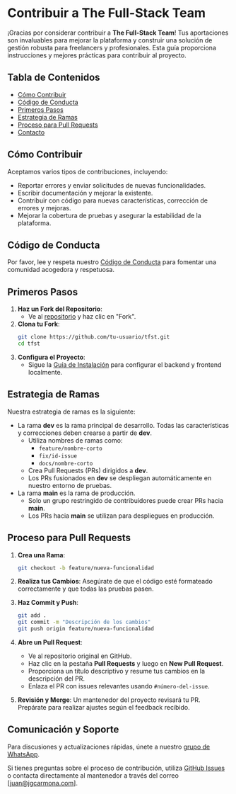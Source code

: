 
# Contribuir a The Full-Stack Team

¡Gracias por considerar contribuir a **The Full-Stack Team**! Tus aportaciones son invaluables para mejorar la plataforma y construir una solución de gestión robusta para freelancers y profesionales. Esta guía proporciona instrucciones y mejores prácticas para contribuir al proyecto.

## Tabla de Contenidos

- [Cómo Contribuir](#cómo-contribuir)
- [Código de Conducta](#código-de-conducta)
- [Primeros Pasos](#primeros-pasos)
- [Estrategia de Ramas](#estrategia-de-ramas)
- [Proceso para Pull Requests](#proceso-para-pull-requests)
- [Contacto](#contacto)

## Cómo Contribuir

Aceptamos varios tipos de contribuciones, incluyendo:
- Reportar errores y enviar solicitudes de nuevas funcionalidades.
- Escribir documentación y mejorar la existente.
- Contribuir con código para nuevas características, corrección de errores y mejoras.
- Mejorar la cobertura de pruebas y asegurar la estabilidad de la plataforma.

## Código de Conducta

Por favor, lee y respeta nuestro [Código de Conducta](CODE_OF_CONDUCT-es.md) para fomentar una comunidad acogedora y respetuosa.

## Primeros Pasos

1. **Haz un Fork del Repositorio**: 
   - Ve al [repositorio](https://github.com/JGCarmona-Consulting/tfst) y haz clic en "Fork".
2. **Clona tu Fork**:
   ```bash
   git clone https://github.com/tu-usuario/tfst.git
   cd tfst
   ```
3. **Configura el Proyecto**:
   - Sigue la [Guía de Instalación](README-es.md#instalación) para configurar el backend y frontend localmente.

## Estrategia de Ramas

Nuestra estrategia de ramas es la siguiente:

- La rama **dev** es la rama principal de desarrollo. Todas las características y correcciones deben crearse a partir de **dev**.
  - Utiliza nombres de ramas como:
    - `feature/nombre-corto`
    - `fix/id-issue`
    - `docs/nombre-corto`
  - Crea Pull Requests (PRs) dirigidos a **dev**.
  - Los PRs fusionados en **dev** se despliegan automáticamente en nuestro entorno de pruebas.
- La rama **main** es la rama de producción.
  - Solo un grupo restringido de contribuidores puede crear PRs hacia **main**.
  - Los PRs hacia **main** se utilizan para despliegues en producción.

## Proceso para Pull Requests

1. **Crea una Rama**: 
   ```bash
   git checkout -b feature/nueva-funcionalidad
   ```
2. **Realiza tus Cambios**: Asegúrate de que el código esté formateado correctamente y que todas las pruebas pasen.
3. **Haz Commit y Push**:
   ```bash
   git add .
   git commit -m "Descripción de los cambios"
   git push origin feature/nueva-funcionalidad
   ```
4. **Abre un Pull Request**:
   - Ve al repositorio original en GitHub.
   - Haz clic en la pestaña **Pull Requests** y luego en **New Pull Request**.
   - Proporciona un título descriptivo y resume tus cambios en la descripción del PR.
   - Enlaza el PR con issues relevantes usando `#número-del-issue`.

5. **Revisión y Merge**: Un mantenedor del proyecto revisará tu PR. Prepárate para realizar ajustes según el feedback recibido.

## Comunicación y Soporte

Para discusiones y actualizaciones rápidas, únete a nuestro [grupo de WhatsApp](https://chat.whatsapp.com/Jnoi9xHbMQ09fJNpxJA0LJ).

Si tienes preguntas sobre el proceso de contribución, utiliza [GitHub Issues](https://github.com/juangcarmona/tfst/issues) o contacta directamente al mantenedor a través del correo [juan@jgcarmona.com].
